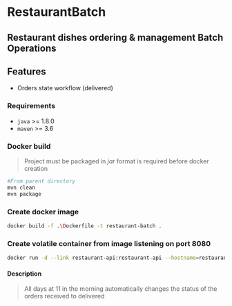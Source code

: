 # RestaurantBatch

## Restaurant dishes ordering & management Batch Operations

## Features
 * Orders state workflow (delivered)

### Requirements

 * `java`  >= 1.8.0
 * `maven` >= 3.6

### Docker build
>Project must be packaged in _jar_ format is required before docker creation

```bash
#From parent directory
mvn clean
mvn package
```

### Create docker image

```bash
docker build -f .\Dockerfile -t restaurant-batch .
```

### Create volatile container from image listening on port 8080
```bash
docker run -d --link restaurant-api:restaurant-api --hostname=restaurant-batch --name restaurant-batch restaurant-batch
```
#### Description
> All days at 11 in the morning automatically changes the status of the orders received to delivered
